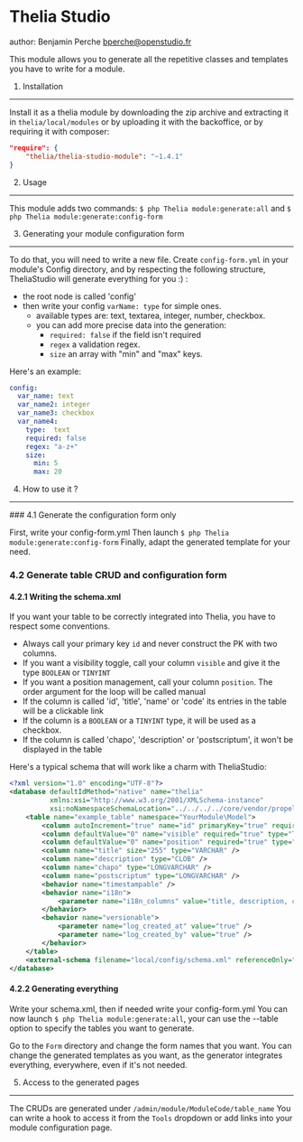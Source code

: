 Thelia Studio
===
author: Benjamin Perche <bperche@openstudio.fr>

This module allows you to generate all the repetitive classes and templates you have to write for a module.

1. Installation
---

Install it as a thelia module by downloading the zip archive and extracting it in ```thelia/local/modules``` or by uploading it with the backoffice,
or by requiring it with composer:
```json
"require": {
    "thelia/thelia-studio-module": "~1.4.1"
}
```

2. Usage
---

This module adds two commands:
```$ php Thelia module:generate:all```
and
```$ php Thelia module:generate:config-form```

3. Generating your module configuration form
---

To do that, you will need to write a new file.
Create ```config-form.yml``` in your module's Config directory,
and by respecting the following structure, TheliaStudio will generate everything for you :) :

- the root node is called 'config'
- then write your config ```varName: type``` for simple ones.
    - available types are: text, textarea, integer, number, checkbox.
    - you can add more precise data into the generation:
        - ```required: false``` if the field isn't required
        - ```regex``` a validation regex.
        - ```size``` an array with "min" and "max" keys.

Here's an example:
```yaml
config:
  var_name: text
  var_name2: integer
  var_name3: checkbox
  var_name4:
    type:  text
    required: false
    regex: "a-z+"
    size:
      min: 5
      max: 20
```

4. How to use it ?
---

### 4.1 Generate the configuration form only

First, write your config-form.yml
Then launch ```$ php Thelia module:generate:config-form```
Finally, adapt the generated template for your need.

### 4.2 Generate table CRUD and configuration form

#### 4.2.1 Writing the schema.xml

If you want your table to be correctly integrated into Thelia, you have to respect some conventions.

- Always call your primary key ```id``` and never construct the PK with two columns.
- If you want a visibility toggle, call your column ```visible``` and give it the type ```BOOLEAN``` or ```TINYINT```
- If you want a position management, call your column ```position```. The order argument for the loop will be called manual
- If the column is called 'id', 'title', 'name' or 'code' its entries in the table will be a clickable link
- If the column is a ```BOOLEAN``` or a ```TINYINT``` type, it will be used as a checkbox.
- If the column is called 'chapo', 'description' or 'postscriptum', it won't be displayed in the table

Here's a typical schema that will work like a charm with TheliaStudio:
```xml
<?xml version="1.0" encoding="UTF-8"?>
<database defaultIdMethod="native" name="thelia"
          xmlns:xsi="http://www.w3.org/2001/XMLSchema-instance"
          xsi:noNamespaceSchemaLocation="../../../../core/vendor/propel/propel/resources/xsd/database.xsd" >
    <table name="example_table" namespace="YourModule\Model">
        <column autoIncrement="true" name="id" primaryKey="true" required="true" type="INTEGER" />
        <column defaultValue="0" name="visible" required="true" type="TINYINT" />
        <column defaultValue="0" name="position" required="true" type="INTEGER" />
        <column name="title" size="255" type="VARCHAR" />
        <column name="description" type="CLOB" />
        <column name="chapo" type="LONGVARCHAR" />
        <column name="postscriptum" type="LONGVARCHAR" />
        <behavior name="timestampable" />
        <behavior name="i18n">
            <parameter name="i18n_columns" value="title, description, chapo, postscriptum" />
        </behavior>
        <behavior name="versionable">
            <parameter name="log_created_at" value="true" />
            <parameter name="log_created_by" value="true" />
        </behavior>
    </table>
    <external-schema filename="local/config/schema.xml" referenceOnly="true" />
</database>

```

#### 4.2.2 Generating everything

Write your schema.xml, then if needed write your config-form.yml
You can now launch ```$ php Thelia module:generate:all```, your can use the --table option to specify the tables you want to generate.

Go to the ```Form``` directory and change the form names that you want.
You can change the generated templates as you want, as the generator integrates everything, everywhere, even if it's not needed.

5. Access to the generated pages
---

The CRUDs are generated under ```/admin/module/ModuleCode/table_name```
You can write a hook to access it from the ```Tools``` dropdown or add links into your module configuration page.
